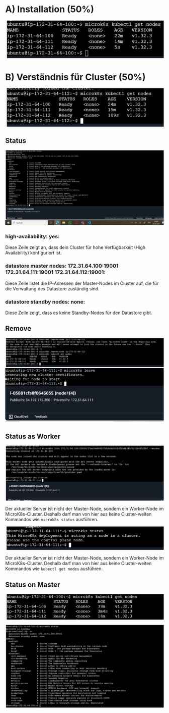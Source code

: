 # A) Installation (50%)

![get-nodes](A.png)

# B) Verständnis für Cluster (50%)
![get-nodes-2](B1.png)

## Status
![status](B2.png)

### high-availability: yes:

Diese Zeile zeigt an, dass dein Cluster für hohe Verfügbarkeit (High Availability) konfiguriert ist.

### datastore master nodes: 172.31.64.100:19001 172.31.64.111:19001 172.31.64.112:19001:
Diese Zeile listet die IP-Adressen der Master-Nodes im Cluster auf, die für die Verwaltung des Datastore zuständig sind.

### datastore standby nodes: none:

Diese Zeile zeigt, dass es keine Standby-Nodes für den Datastore gibt.

## Remove
![leave-remove](B3.png)
![leave-remove](B3(2).png)

## Status as Worker

![access](B4.png)


Der aktueller Server ist nicht der Master-Node, sondern ein Worker-Node im MicroK8s-Cluster. Deshalb darf man von hier aus keine Cluster-weiten Kommandos wie ``microk8s status`` ausführen.

![get-worker](B5.png)

Der aktueller Server ist nicht der Master-Node, sondern ein Worker-Node im MicroK8s-Cluster. Deshalb darf man von hier aus keine Cluster-weiten Kommandos wie ``kubectl get nodes`` ausführen.

## Status on Master

![master](B6.png)

![master](B7.png)